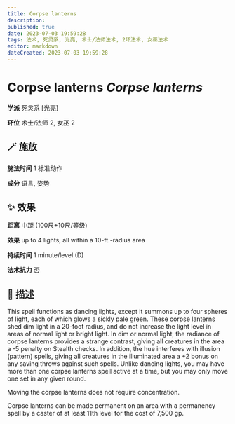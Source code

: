 ```yaml
---
title: Corpse lanterns
description: 
published: true
date: 2023-07-03 19:59:28
tags: 法术, 死灵系, 光亮, 术士/法师法术, 2环法术, 女巫法术
editor: markdown
dateCreated: 2023-07-03 19:59:28
---
```


# **Corpse lanterns** *Corpse lanterns*

**学派** 死灵系 \[光亮\] 

**环位** 术士/法师 2, 女巫 2

## 🪄 施放

**施法时间** 1 标准动作

**成分** 语言, 姿势

## ✨ 效果  

**距离** 中距 (100尺+10尺/等级) 

**效果** up to 4 lights, all within a 10-ft.-radius area 

**持续时间** 1 minute/level (D) 

**法术抗力** 否

## 📖 描述

This spell functions as dancing lights, except it summons up to four spheres of light, each of which glows a sickly pale green. These corpse lanterns shed dim light in a 20-foot radius, and do not increase the light level in areas of normal light or bright light. In dim or normal light, the radiance of corpse lanterns provides a strange contrast, giving all creatures in the area a -5 penalty on Stealth checks. In addition, the hue interferes with illusion (pattern) spells, giving all creatures in the illuminated area a +2 bonus on any saving throws against such spells. Unlike dancing lights, you may have more than one corpse lanterns spell active at a time, but you may only move one set in any given round.

Moving the corpse lanterns does not require concentration.

Corpse lanterns can be made permanent on an area with a permanency spell by a caster of at least 11th level for the cost of 7,500 gp.
    